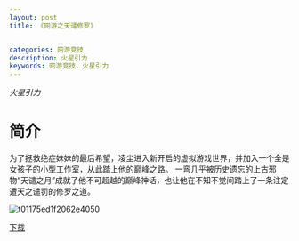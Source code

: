 ```yaml
---
layout: post
title: 《网游之天谴修罗》


categories: 网游竞技
description: 火星引力
keywords: 网游竞技，火星引力
---
```


*火星引力*

# 简介

为了拯救绝症妹妹的最后希望，凌尘进入新开启的虚拟游戏世界，并加入一个全是女孩子的小型工作室，从此踏上他的巅峰之路。 一弯几乎被历史遗忘的上古邪物“天谴之月”成就了他不可超越的巅峰神话，也让他在不知不觉间踏上了一条注定遭天之谴罚的修罗之道。

![t01175ed1f2062e4050](http://tva2.sinaimg.cn/large/008dGP0Fgy1gu2s1uv94cj30go0nmwhv.jpg)

[下载](https://link.jscdn.cn/1drv/aHR0cHM6Ly8xZHJ2Lm1zL3QvcyFBaGU2R2dNWmVFb2poUTNDOVFyaFg2eVVtTks5.txt)
